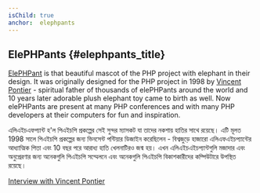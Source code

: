```yaml
---
isChild: true
anchor:  elephpants
---
```


## ElePHPants {#elephpants_title}

[ElePHPant][elephpant] is that beautiful mascot of the PHP project with elephant in their design. It was originally designed for the PHP project in 1998 by [Vincent Pontier][vincent-pontier] - spiritual father of thousands of elePHPants around the world and 10 years later adorable plush elephant toy came to birth as well. Now elePHPants are present at many PHP conferences and with many PHP developers at their computers for fun and inspiration.

এলিএইচএফপ্যান্ট হ'ল পিএইচপি প্রকল্পের সেই সুন্দর ম্যাসকট যা তাদের নকশায় হাতির সাথে রয়েছে। এটি মূলত 1998 সালে পিএইচপি প্রকল্পের জন্য ভিনসেন্ট পন্টিয়ার ডিজাইন করেছিলেন - বিশ্বজুড়ে হাজারো এলিএফএইচপ্যান্টের আধ্যাত্মিক পিতা এবং 10 বছর পরে আরাধ্য হাতি খেলনাটিরও জন্ম হয়। এখন এলিএইচএইচপ্যান্টগুলি মজাদার এবং অনুপ্রেরণার জন্য অনেকগুলি পিএইচপি সম্মেলনে এবং অনেকগুলি পিএইচপি বিকাশকারীদের কম্পিউটারে উপস্থিত রয়েছে। 

[Interview with Vincent Pontier][vincent-pontier-interview]


[elephpant]: https://secure.php.net/elephpant.php
[vincent-pontier-interview]: https://7php.com/elephpant/
[vincent-pontier]: http://www.elroubio.net/
